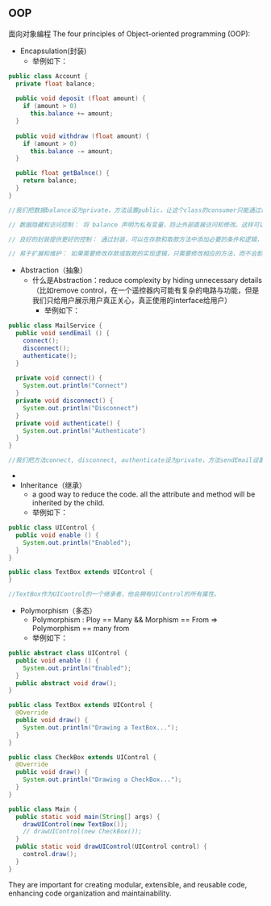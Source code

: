 ## OOP 
 
面向对象编程
The four principles of Object-oriented programming (OOP): 

- Encapsulation(封装)
  - 举例如下：
```java
public class Account {
  private float balance;
  
  public void deposit (float amount) {
    if (amount > 0) 
      this.balance += amount;
  }
    
  public void withdraw (float amount) {
    if (amount > 0) 
      this.balance -= amount;
  }

  public float getBalnce() {
    return balance;
  }
}

//我们把数据balance设为private，方法设置public，让这个class的consumer只能通过设定的方法来操作数据，有以下好处：

// 数据隐藏和访问控制： 将 balance 声明为私有变量，防止外部直接访问和修改。这样可以确保对数据的访问只能通过指定的方法进行，提高了数据的安全性。（避免了比如 account.balance = -1 这种操作）；

// 良好的封装提供更好的控制： 通过封装，可以在存款和取款方法中添加必要的条件和逻辑，例如确保存款和取款金额大于零等。这有助于维护数据的一致性和正确性。

// 易于扩展和维护： 如果需要修改存款或取款的实现逻辑，只需要修改相应的方法，而不会影响使用这个类的其他部分。这使得代码更容易维护和扩展。

```
- Abstraction（抽象）
  - 什么是Abstraction：reduce complexity by hiding unnecessary details （比如remove control，在一个遥控器内可能有复杂的电路与功能，但是我们只给用户展示用户真正关心，真正使用的interface给用户）
    - 举例如下：
```java
public class MailService {
  public void sendEmail () {
    connect();
    disconnect();
    authenticate();
  }
    
  private void connect() {
    System.out.println("Connect")
  }
  private void disconnect() {
    System.out.println("Disconnect")
  }  
  private void authenticate() {
    System.out.println("Authenticate")
  }
}

//我们把方法connect, disconnect, authenticate设为private，方法sendEmail设置public，隐藏了sendEmail实现的具体细节，只留下comsumer（调用者）关心的的方法（sendEmail），

```
  - 
- Inheritance（继承）
  - a good way to reduce the code. all the attribute and method will be inherited by the child.
  - 举例如下：
```java
public class UIControl {
  public void enable () {
    System.out.println("Enabled");
  }
}
```

```java
public class TextBox extends UIControl {
}

//TextBox作为UIControl的一个继承者，他会拥有UIControl的所有属性。
```

- Polymorphism（多态）
  - Polymorphism : Ploy == Many && Morphism == From => Polymorphism == many from
  - 举例如下：

```java
public abstract class UIControl {
  public void enable () {
    System.out.println("Enabled");
  }
  public abstract void draw();
}

```

```java
public class TextBox extends UIControl {
  @Override
  public void draw() {
    System.out.println("Drawing a TextBox...");
  }
}
```

```java
public class CheckBox extends UIControl {
  @Override
  public void draw() {
    System.out.println("Drawing a CheckBox...");
  }
}
```

```java
public class Main {
  public static void main(String[] args) {
    drawUIControl(new TextBox());
    // drawUIControl(new CheckBox());
  }
  public static void drawUIControl(UIControl control) {
    control.draw();
  }
}
```

They are important for creating modular, extensible, and reusable code, enhancing code organization and maintainability.